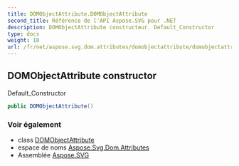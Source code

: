 ```yaml
---
title: DOMObjectAttribute.DOMObjectAttribute
second_title: Référence de l'API Aspose.SVG pour .NET
description: DOMObjectAttribute constructeur. Default_Constructor
type: docs
weight: 10
url: /fr/net/aspose.svg.dom.attributes/domobjectattribute/domobjectattribute/
---
```

## DOMObjectAttribute constructor

Default_Constructor

```csharp
public DOMObjectAttribute()
```

### Voir également

* class [DOMObjectAttribute](../)
* espace de noms [Aspose.Svg.Dom.Attributes](../../domobjectattribute/)
* Assemblée [Aspose.SVG](../../../)


